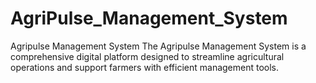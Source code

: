 # AgriPulse_Management_System
Agripulse Management System The Agripulse Management System is a comprehensive digital platform designed to streamline agricultural operations and support farmers with efficient management tools. 
